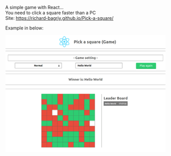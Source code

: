 A simple game with React... <br/>
You need to click a square faster than a PC <br />
Site: https://richard-bagriy.github.io/Pick-a-square/

Example in below: 

![](images/example.png)
